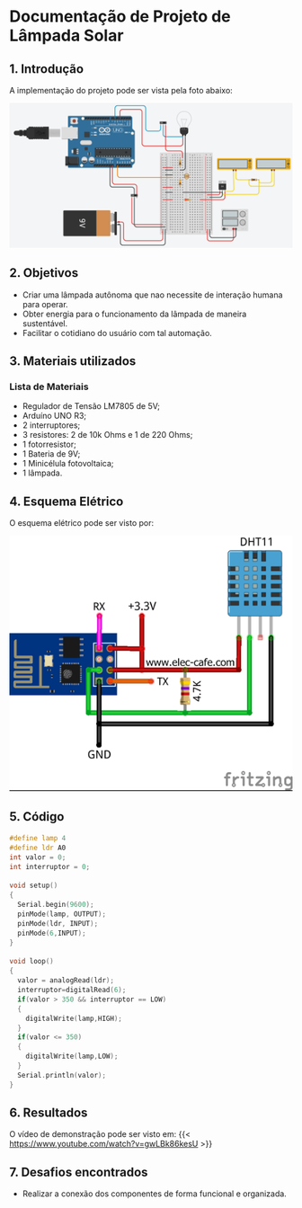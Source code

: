 # Documentação de Projeto de Lâmpada Solar

## 1. Introdução

A implementação do projeto pode ser vista pela foto abaixo:

![](fotoprojeto.jpeg)


## 2. Objetivos

- Criar uma lâmpada autônoma que nao necessite de interação humana para operar.
- Obter energia para o funcionamento da lâmpada de maneira sustentável.
- Facilitar o cotidiano do usuário com tal automação.

## 3. Materiais utilizados

### Lista de Materiais
 * Regulador de Tensão LM7805 de 5V;
 * Arduíno UNO R3;
 * 2 interruptores;
 * 3 resistores: 2 de 10k Ohms e 1 de 220 Ohms;
 * 1 fotorresistor;
 * 1 Bateria de 9V;
 * 1 Minicélula fotovoltaica;
 * 1 lâmpada. 


## 4. Esquema Elétrico


O esquema elétrico pode ser visto por:

![](esquema.png)

## 5. Código

```Cpp
#define lamp 4
#define ldr A0
int valor = 0;
int interruptor = 0;

void setup()
{
  Serial.begin(9600);
  pinMode(lamp, OUTPUT);
  pinMode(ldr, INPUT);
  pinMode(6,INPUT);
}

void loop()
{
  valor = analogRead(ldr);
  interruptor=digitalRead(6);
  if(valor > 350 && interruptor == LOW)
  {
  	digitalWrite(lamp,HIGH);
  }
  if(valor <= 350)
  {
  	digitalWrite(lamp,LOW);
  }
  Serial.println(valor);
}
```

## 6. Resultados

O vídeo de demonstração pode ser visto em: {{< https://www.youtube.com/watch?v=gwLBk86kesU >}}


## 7. Desafios encontrados

- Realizar a conexão dos componentes de forma funcional e organizada.
